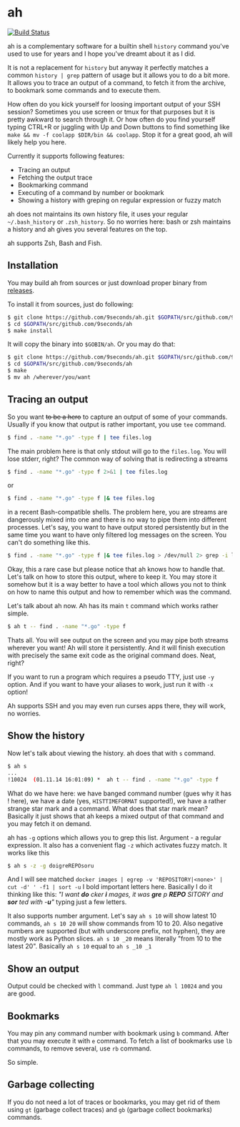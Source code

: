 ah
==

[![Build Status](https://travis-ci.org/9seconds/ah.svg?branch=master)](https://travis-ci.org/9seconds/ah)

ah is a complementary software for a builtin shell `history` command
you've used to use for years and I hope you've dreamt about it as I did.

It is not a replacement for `history` but anyway it perfectly matches
a common `history | grep` pattern of usage but it allows you to do a bit more.
It allows you to trace an output of a command, to fetch it from the archive,
to bookmark some commands and to execute them.

How often do you kick yourself for loosing important output of your SSH session?
Sometimes you use screen or tmux for that purposes but it is pretty awkward to
search through it. Or how often do you find yourself typing CTRL+R or juggling
with Up and Down buttons to find something like
`make && mv -f coolapp $DIR/bin && coolapp`. Stop it for a great good, ah will
likely help you here.

Currently it supports following features:
* Tracing an output
* Fetching the output trace
* Bookmarking command
* Executing of a command by number or bookmark
* Showing a history with greping on regular expression or fuzzy match

ah does not maintains its own history file, it uses your regular `~/.bash_history`
or `.zsh_history`. So no worries here: bash or zsh maintains a history and
ah gives you several features on the top.

ah supports Zsh, Bash and Fish.



Installation
------------

You may build ah from sources or just download proper binary from
[releases](https://github.com/9seconds/ah/releases).

To install it from sources, just do following:

```bash
$ git clone https://github.com/9seconds/ah.git $GOPATH/src/github.com/9seconds/ah
$ cd $GOPATH/src/github.com/9seconds/ah
$ make install
```

It will copy the binary into `$GOBIN/ah`. Or you may do that:

```bash
$ git clone https://github.com/9seconds/ah.git $GOPATH/src/github.com/9seconds/ah
$ cd $GOPATH/src/github.com/9seconds/ah
$ make
$ mv ah /wherever/you/want
```


Tracing an output
-----------------

So you want ~~to be a hero~~ to capture an output of some of your commands.
Usually if you know that output is rather important, you use `tee` command.

```bash
$ find . -name "*.go" -type f | tee files.log
```

The main problem here is that only stdout will go to the `files.log`. You will
lose stderr, right? The common way of solving that is redirecting a streams

```bash
$ find . -name "*.go" -type f 2>&1 | tee files.log
```

or

```bash
$ find . -name "*.go" -type f |& tee files.log
```

in a recent Bash-compatible shells. The problem here, you are streams are
dangerously mixed into one and there is no way to pipe them into different processes.
Let's say, you want to have output stored persistently but in the same time you
want to have only filtered log messages on the screen. You can't do something
like this.

```bash
$ find . -name "*.go" -type f |& tee files.log > /dev/null 2> grep -i localhost
```

Okay, this a rare case but please notice that ah knows how to handle that. Let's
talk on how to store this output, where to keep it. You may store it somehow
but it is a way better to have a tool which allows you not to think on how to
name this output and how to remember which was the command.

Let's talk about ah now. Ah has its main `t` command which works rather simple.

```bash
$ ah t -- find . -name "*.go" -type f
```

Thats all. You will see output on the screen and you may pipe both streams wherever
you want! Ah will store it persistently. And it will finish execution with
precisely the same exit code as the original command does. Neat, right?

If you want to run a program which requires a pseudo TTY, just use `-y` option.
And if you want to have your aliases to work, just run it with `-x` option!

Ah supports SSH and you may even run curses apps there, they will work, no worries.



Show the history
----------------

Now let's talk about viewing the history. ah does that with `s` command.

```bash
$ ah s
...
!10024  (01.11.14 16:01:09) *  ah t -- find . -name "*.go" -type f
```

What do we have here: we have banged command number (gues why it has ! here),
we have a date (yes, `HISTTIMEFORMAT` supported!), we have a rather strange
star mark and a command. What does that star mark mean? Basically it just shows
that ah keeps a mixed output of that command and you may fetch it on demand.

ah has `-g` options which allows you to grep this list. Argument - a regular
expression. It also has a convenient flag `-z` which activates fuzzy match. It
works like this

```bash
$ ah s -z -g doigreREPOsoru
```

And I will see matched `docker images | egrep -v 'REPOSITORY|<none>' | cut -d' ' -f1 | sort -u`
I bold important letters here. Basically I do it thinking like this:
*"I want __do__ cker __i__ mages, it was __gre__ p __REPO__ SITORY
and __sor__ ted with -__u__"* typing just a few letters.

It also supports number argument. Let's say `ah s 10` will show latest 10
commands, `ah s 10 20` will show commands from 10 to 20. Also negative numbers
are supported (but with underscore prefix, not hyphen), they are mostly work
as Python slices. `ah s 10 _20` means literally "from 10 to the latest 20".
Basically `ah s 10` equal to `ah s _10 _1`



Show an output
--------------

Output could be checked with `l` command. Just type `ah l 10024` and you are
good.



Bookmarks
---------

You may pin any command number with bookmark using `b` command. After that
you may execute it with `e` command. To fetch a list of bookmarks use `lb` commands,
to remove several, use `rb` command.

So simple.


Garbage collecting
------------------

If you do not need a lot of traces or bookmarks, you may get rid of them using
`gt` (garbage collect traces) and `gb` (garbage collect bookmarks) commands.
